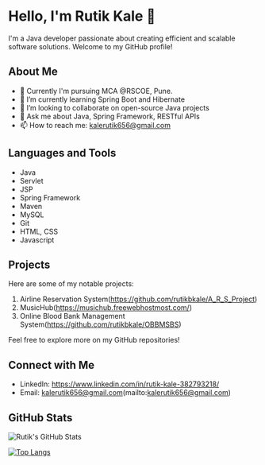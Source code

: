 # Hello, I'm Rutik Kale 👋

I'm a Java developer passionate about creating efficient and scalable software solutions. Welcome to my GitHub profile!

## About Me

- 💼 Currently I'm pursuing MCA @RSCOE, Pune.
- 🌱 I’m currently learning Spring Boot and Hibernate
- 👯 I’m looking to collaborate on open-source Java projects
- 💬 Ask me about Java, Spring Framework, RESTful APIs
- 📫 How to reach me: kalerutik656@gmail.com
## Languages and Tools

- Java
- Servlet
- JSP
- Spring Framework
- Maven
- MySQL
- Git
- HTML, CSS
- Javascript

## Projects

Here are some of my notable projects:

1. Airline Reservation System(https://github.com/rutikbkale/A_R_S_Project)
2. MusicHub(https://musichub.freewebhostmost.com/)
3. Online Blood Bank Management System(https://github.com/rutikbkale/OBBMSBS)

Feel free to explore more on my GitHub repositories!

## Connect with Me

- LinkedIn: https://www.linkedin.com/in/rutik-kale-382793218/
- Email: kalerutik656@gmail.com(mailto:kalerutik656@gmail.com)

## GitHub Stats

![Rutik's GitHub Stats](https://github-readme-stats.vercel.app/api?username=rutikbkale&show_icons=true&theme=dark)

[![Top Langs](https://github-readme-stats.vercel.app/api/top-langs/?username=rutikbkale&layout=compact&theme=dark)](https://github.com/rutikbkale)


